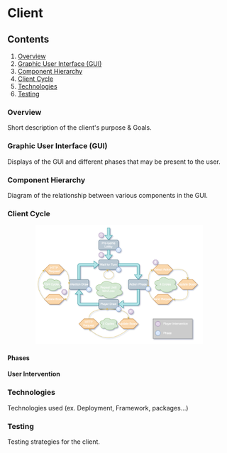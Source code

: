# Client

## Contents
1. [Overview](#over)
2. [Graphic User Interface (GUI)](#GUI)
3. [Component Hierarchy](#CH)
4. [Client Cycle](#CC)
5. [Technologies](#tech)
6. [Testing](#test)

### Overview <a name="over"></a>
Short description of the client's purpose & Goals.

### Graphic User Interface (GUI) <a name="GUI"></a>
Displays of the GUI and different phases that may be present to the user.

### Component Hierarchy <a name="CH"></a>
Diagram of the relationship between various components in the GUI.

### Client Cycle <a name="CC"></a>
<p align="center">
  <img src="./ClientCycle.png" width="75%" height="75%"/>
</p>

#### Phases

#### User Intervention

### Technologies <a name="tech"></a>
Technologies used (ex. Deployment, Framework, packages...)

### Testing <a name="test"></a>
Testing strategies for the client.
